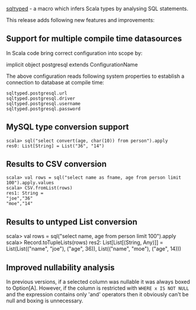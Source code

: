 [sqlτyped](https://github.com/jonifreeman/sqltyped) - a macro which infers Scala types by analysing SQL statements.

This release adds following new features and improvements:

## Support for multiple compile time datasources

In Scala code bring correct configuration into scope by:

   implicit object postgresql extends ConfigurationName

The above configuration reads following system properties to establish a connection to database at compile time:

    sqltyped.postgresql.url
    sqltyped.postgresql.driver
    sqltyped.postgresql.username
    sqltyped.postgresql.password

## MySQL type conversion support

    scala> sql("select convert(age, char(10)) from person").apply
    res0: List[String] = List("36", "14")

## Results to CSV conversion

    scala> val rows = sql("select name as fname, age from person limit 100").apply.values
    scala> CSV.fromList(rows)
    res1: String = 
    "joe","36"
    "moe","14"

## Results to untyped List conversion

   scala> val rows = sql("select name, age from person limit 100").apply
   scala> Record.toTupleLists(rows)
   res2: List[List[(String, Any)]] = List(List(("name", "joe"), ("age", 36)), List(("name", "moe"), ("age", 14)))

## Improved nullability analysis

In previous versions, if a selected column was nullable it was always boxed to Option[A]. However, if the column is restricted with `WHERE x IS NOT NULL` and the expression contains only 'and' operators then it obviously can't be null and boxing is unnecessary.
